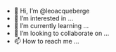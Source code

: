 - 👋 Hi, I’m @leoacqueberge
- 👀 I’m interested in ...
- 🌱 I’m currently learning ...
- 💞️ I’m looking to collaborate on ...
- 📫 How to reach me ...

<!---
leoacqueberge/leoacqueberge is a ✨ special ✨ repository because its `README.md` (this file) appears on your GitHub profile.
You can click the Preview link to take a look at your changes.
--->
